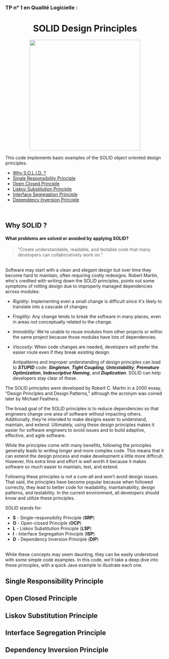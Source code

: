 ### TP n° 1 en Qualité Logicielle : 

<h1 align="center">
   SOLID Design Principles
</h1>

<p align="center">
   <img height=350 src="https://miro.medium.com/max/1000/1*F_KLJBLZPJlPsZACHmgfCA.png">
</p>

This code implements basic examples of the SOLID object oriented design principles.
<br/>

   - [Why S.O.L.I.D. ?](#why-solid)
   - [Single Responsibility Principle](#single-responsibility-principle)
   - [Open Closed Principle](#open-closed-principle)
   - [Liskov Substitution Principle](#liskov-substitution-principle)
   - [Interface Segregation Principle](#interface-segregation-principle)
   - [Dependency Inversion Principle](#dependency-inversion-principle)

<br/>

## Why SOLID ?
#### What problems are solved or avoided by applying SOLID?

> "Create understandable, readable, and testable code that many developers can collaboratively work on."
<br/>
  Software may start with a clean and elegant design but over time they become hard to maintain, often requiring costly redesigns. Robert Martin, who's credited with writing down the SOLID principles, points out some symptoms of rotting design due to improperly managed dependencies across modules:

- *Rigidity*: Implementing even a small change is difficult since it's likely to translate into a cascade of changes.
- *Fragility*: Any change tends to break the software in many places, even in areas not conceptually related to the change.
- *Immobility*: We're unable to reuse modules from other projects or within the same project because those modules have lots of dependencies.
- *Viscosity*: When code changes are needed, developers will prefer the easier route even if they break existing design.

  Antipatterns and improper understanding of design principles can lead to ***STUPID*** code: ***Singleton***, ***Tight Coupling***, ***Untestability***, ***Premature Optimization***, ***Indescriptive Naming***, and ***Duplication***. SOLID can help developers stay clear of these.

The SOLID principles were developed by Robert C. Martin in a 2000 essay, “Design Principles and Design Patterns,” although the acronym was coined later by Michael Feathers.

  The broad goal of the SOLID principles is to reduce dependencies so that engineers change one area of software without impacting others. Additionally, they’re intended to make designs easier to understand, maintain, and extend. Ultimately, using these design principles makes it easier for software engineers to avoid issues and to build adaptive, effective, and agile software.

  While the principles come with many benefits, following the principles generally leads to writing longer and more complex code. This means that it can extend the design process and make development a little more difficult. However, this extra time and effort is well worth it because it makes software so much easier to maintain, test, and extend.

  Following these principles is not a cure-all and won’t avoid design issues. That said, the principles have become popular because when followed correctly, they lead to better code for readability, maintainability, design patterns, and testability. In the current environment, all developers should know and utilize these principles.

SOLID stands for:

- **S** - Single-responsiblity Principle (**SRP**)
- **O** - Open-closed Principle (**OCP**)
- **L** - Liskov Substitution Principle (**LSP**)
- **I** - Interface Segregation Principle (**ISP**)
- **D** - Dependency Inversion Principle (**DIP**)

<br/>
  While these concepts may seem daunting, they can be easily understood with some simple code examples. In this code, we'll take a deep dive into these principles, with a quick Java example to illustrate each one.

## Single Responsibility Principle
## Open Closed Principle
## Liskov Substitution Principle
## Interface Segregation Principle
## Dependency Inversion Principle

